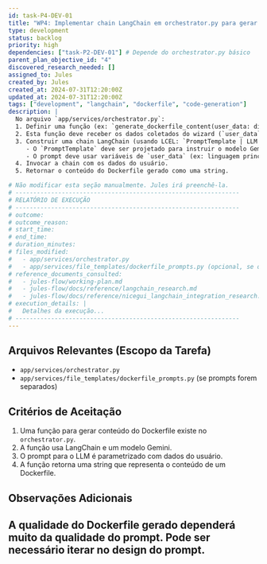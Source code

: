 ```yaml
---
id: task-P4-DEV-01
title: "WP4: Implementar chain LangChain em orchestrator.py para gerar Dockerfile"
type: development
status: backlog
priority: high
dependencies: ["task-P2-DEV-01"] # Depende do orchestrator.py básico
parent_plan_objective_id: "4"
discovered_research_needed: []
assigned_to: Jules
created_by: Jules
created_at: 2024-07-31T12:20:00Z
updated_at: 2024-07-31T12:20:00Z
tags: ["development", "langchain", "dockerfile", "code-generation"]
description: |
  No arquivo `app/services/orchestrator.py`:
  1. Definir uma função (ex: `generate_dockerfile_content(user_data: dict) -> str`).
  2. Esta função deve receber os dados coletados do wizard (`user_data`) como entrada.
  3. Construir uma chain LangChain (usando LCEL: `PromptTemplate | LLM | StrOutputParser`).
     - O `PromptTemplate` deve ser projetado para instruir o modelo Gemini a gerar o conteúdo de um `Dockerfile`.
     - O prompt deve usar variáveis de `user_data` (ex: linguagem principal, framework, porta da aplicação, se precisa de banco de dados, etc.) para personalizar o Dockerfile.
  4. Invocar a chain com os dados do usuário.
  5. Retornar o conteúdo do Dockerfile gerado como uma string.

# Não modificar esta seção manualmente. Jules irá preenchê-la.
# ---------------------------------------------------------------
# RELATÓRIO DE EXECUÇÃO
# ---------------------------------------------------------------
# outcome:
# outcome_reason:
# start_time:
# end_time:
# duration_minutes:
# files_modified:
#   - app/services/orchestrator.py
#   - app/services/file_templates/dockerfile_prompts.py (opcional, se os prompts forem externalizados)
# reference_documents_consulted:
#   - jules-flow/working-plan.md
#   - jules-flow/docs/reference/langchain_research.md
#   - jules-flow/docs/reference/nicegui_langchain_integration_research.md
# execution_details: |
#   Detalhes da execução...
# ---------------------------------------------------------------
---
```


## Arquivos Relevantes (Escopo da Tarefa)
* `app/services/orchestrator.py`
* `app/services/file_templates/dockerfile_prompts.py` (se prompts forem separados)

## Critérios de Aceitação
1. Uma função para gerar conteúdo do Dockerfile existe no `orchestrator.py`.
2. A função usa LangChain e um modelo Gemini.
3. O prompt para o LLM é parametrizado com dados do usuário.
4. A função retorna uma string que representa o conteúdo de um Dockerfile.

## Observações Adicionais
A qualidade do Dockerfile gerado dependerá muito da qualidade do prompt. Pode ser necessário iterar no design do prompt.
---
